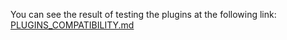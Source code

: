 

You can see the result of testing the plugins at the following link:
[PLUGINS_COMPATIBILITY.md](PLUGINS_COMPATIBILITY.md)
